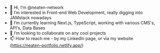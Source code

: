 - 👋 Hi, I’m @neaten-network
- 👀 I’m interested in Front-end Web Development, really digging into JAMstack nowadays
- 🌱 I’m currently learning Next.js, TypeScript, working with various CMS's, API's, Data Bases
- 💞️ I’m looking to collaborate on any cool projects
- 📫 How to reach me - by my LinkedIn page, or via my website (https://neaten-portfolio.netlify.app/)

